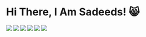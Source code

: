 # Hi There, I Am Sadeeds! :smile_cat:

<img align="Left" src="https://github-readme-stats.vercel.app/api?username=sadeed12345&show_icons=true&theme=onedark" />
<img align="Left" src="https://github-readme-stats.vercel.app/api/top-langs/?username=sadeed12345&layout=compact" />
<img align="Left" src="https://img.shields.io/badge/node.js-6DA55F?style=for-the-badge&logo=node.js&logoColor=white" />
<img align="Left" src="https://img.shields.io/badge/nestjs-%23E0234E.svg?style=for-the-badge&logo=nestjs&logoColor=white" />
<img align="Left" src="https://img.shields.io/badge/express.js-%23404d59.svg?style=for-the-badge&logo=express&logoColor=%2361DAFB" />
<img align="Left" src="https://img.shields.io/badge/vuejs-%2335495e.svg?style=for-the-badge&logo=vuedotjs&logoColor=%234FC08D" />


